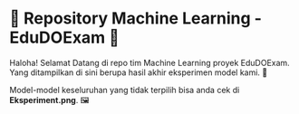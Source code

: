 # 🚀 Repository Machine Learning - EduDOExam 🌟

Haloha! Selamat Datang di repo tim Machine Learning proyek EduDOExam. Yang ditampilkan di sini berupa hasil akhir eksperimen model kami. 🎯

Model-model keseluruhan yang tidak terpilih bisa anda cek di **Eksperiment.png**. 🖼️

 
